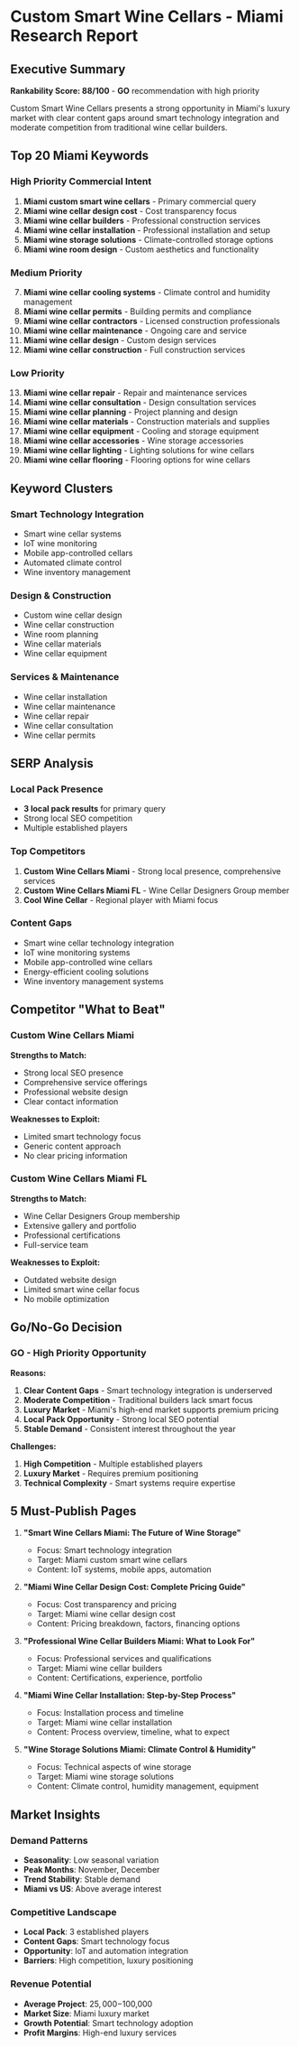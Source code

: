 # Custom Smart Wine Cellars - Miami Research Report

## Executive Summary
**Rankability Score: 88/100** - **GO** recommendation with high priority

Custom Smart Wine Cellars presents a strong opportunity in Miami's luxury market with clear content gaps around smart technology integration and moderate competition from traditional wine cellar builders.

## Top 20 Miami Keywords

### High Priority Commercial Intent
1. **Miami custom smart wine cellars** - Primary commercial query
2. **Miami wine cellar design cost** - Cost transparency focus
3. **Miami wine cellar builders** - Professional construction services
4. **Miami wine cellar installation** - Professional installation and setup
5. **Miami wine storage solutions** - Climate-controlled storage options
6. **Miami wine room design** - Custom aesthetics and functionality

### Medium Priority
7. **Miami wine cellar cooling systems** - Climate control and humidity management
8. **Miami wine cellar permits** - Building permits and compliance
9. **Miami wine cellar contractors** - Licensed construction professionals
10. **Miami wine cellar maintenance** - Ongoing care and service
11. **Miami wine cellar design** - Custom design services
12. **Miami wine cellar construction** - Full construction services

### Low Priority
13. **Miami wine cellar repair** - Repair and maintenance services
14. **Miami wine cellar consultation** - Design consultation services
15. **Miami wine cellar planning** - Project planning and design
16. **Miami wine cellar materials** - Construction materials and supplies
17. **Miami wine cellar equipment** - Cooling and storage equipment
18. **Miami wine cellar accessories** - Wine storage accessories
19. **Miami wine cellar lighting** - Lighting solutions for wine cellars
20. **Miami wine cellar flooring** - Flooring options for wine cellars

## Keyword Clusters

### Smart Technology Integration
- Smart wine cellar systems
- IoT wine monitoring
- Mobile app-controlled cellars
- Automated climate control
- Wine inventory management

### Design & Construction
- Custom wine cellar design
- Wine cellar construction
- Wine room planning
- Wine cellar materials
- Wine cellar equipment

### Services & Maintenance
- Wine cellar installation
- Wine cellar maintenance
- Wine cellar repair
- Wine cellar consultation
- Wine cellar permits

## SERP Analysis

### Local Pack Presence
- **3 local pack results** for primary query
- Strong local SEO competition
- Multiple established players

### Top Competitors
1. **Custom Wine Cellars Miami** - Strong local presence, comprehensive services
2. **Custom Wine Cellars Miami FL** - Wine Cellar Designers Group member
3. **Cool Wine Cellar** - Regional player with Miami focus

### Content Gaps
- Smart wine cellar technology integration
- IoT wine monitoring systems
- Mobile app-controlled wine cellars
- Energy-efficient cooling solutions
- Wine inventory management systems

## Competitor "What to Beat"

### Custom Wine Cellars Miami
**Strengths to Match:**
- Strong local SEO presence
- Comprehensive service offerings
- Professional website design
- Clear contact information

**Weaknesses to Exploit:**
- Limited smart technology focus
- Generic content approach
- No clear pricing information

### Custom Wine Cellars Miami FL
**Strengths to Match:**
- Wine Cellar Designers Group membership
- Extensive gallery and portfolio
- Professional certifications
- Full-service team

**Weaknesses to Exploit:**
- Outdated website design
- Limited smart wine cellar focus
- No mobile optimization

## Go/No-Go Decision

### **GO** - High Priority Opportunity

**Reasons:**
1. **Clear Content Gaps** - Smart technology integration is underserved
2. **Moderate Competition** - Traditional builders lack smart focus
3. **Luxury Market** - Miami's high-end market supports premium pricing
4. **Local Pack Opportunity** - Strong local SEO potential
5. **Stable Demand** - Consistent interest throughout the year

**Challenges:**
1. **High Competition** - Multiple established players
2. **Luxury Market** - Requires premium positioning
3. **Technical Complexity** - Smart systems require expertise

## 5 Must-Publish Pages

1. **"Smart Wine Cellars Miami: The Future of Wine Storage"**
   - Focus: Smart technology integration
   - Target: Miami custom smart wine cellars
   - Content: IoT systems, mobile apps, automation

2. **"Miami Wine Cellar Design Cost: Complete Pricing Guide"**
   - Focus: Cost transparency and pricing
   - Target: Miami wine cellar design cost
   - Content: Pricing breakdown, factors, financing options

3. **"Professional Wine Cellar Builders Miami: What to Look For"**
   - Focus: Professional services and qualifications
   - Target: Miami wine cellar builders
   - Content: Certifications, experience, portfolio

4. **"Miami Wine Cellar Installation: Step-by-Step Process"**
   - Focus: Installation process and timeline
   - Target: Miami wine cellar installation
   - Content: Process overview, timeline, what to expect

5. **"Wine Storage Solutions Miami: Climate Control & Humidity"**
   - Focus: Technical aspects of wine storage
   - Target: Miami wine storage solutions
   - Content: Climate control, humidity management, equipment

## Market Insights

### Demand Patterns
- **Seasonality**: Low seasonal variation
- **Peak Months**: November, December
- **Trend Stability**: Stable demand
- **Miami vs US**: Above average interest

### Competitive Landscape
- **Local Pack**: 3 established players
- **Content Gaps**: Smart technology focus
- **Opportunity**: IoT and automation integration
- **Barriers**: High competition, luxury positioning

### Revenue Potential
- **Average Project**: $25,000-$100,000
- **Market Size**: Miami luxury market
- **Growth Potential**: Smart technology adoption
- **Profit Margins**: High-end luxury services
